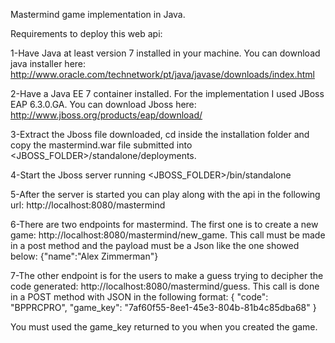 Mastermind game implementation in Java.


Requirements to deploy this web api:

1-Have Java at least version 7 installed in your machine. You can download java installer here: http://www.oracle.com/technetwork/pt/java/javase/downloads/index.html

2-Have a Java EE 7 container installed. For the implementation I used JBoss EAP 6.3.0.GA. You can download Jboss here: http://www.jboss.org/products/eap/download/

3-Extract the Jboss file downloaded, cd inside the installation folder and copy the mastermind.war file submitted into <JBOSS_FOLDER>/standalone/deployments.

4-Start the Jboss server running <JBOSS_FOLDER>/bin/standalone

5-After the server is started you can play along with the api in the following url: http://localhost:8080/mastermind

6-There are two endpoints for mastermind. The first one is to create a new game: http://localhost:8080/mastermind/new_game.
This call must be made in a post method and the payload must be a Json like the one showed below:
{"name":"Alex Zimmerman"}


7-The other endpoint is for the users to make a guess trying to decipher the code generated: http://localhost:8080/mastermind/guess. This call is done in a POST method with JSON in the following format: 
{ 
    "code": "BPPRCPRO", 
    "game_key": "7af60f55-8ee1-45e3-804b-81b4c85dba68" 
}

You must used the game_key returned to you when you created the game.